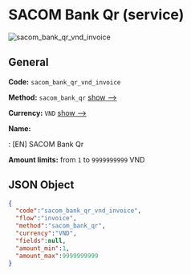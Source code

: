 
# SACOM Bank Qr (service) 
![sacom_bank_qr_vnd_invoice](https://static.openfintech.io/payment_methods/sacom_bank_qr_vnd_invoice/logo.svg?w=400&c=v0.59.26#w200)  

## General 
 
**Code:** `sacom_bank_qr_vnd_invoice` 
 
**Method:** `sacom_bank_qr` 
 [show -->](/payment-methods/sacom_bank_qr/) 
 
**Currency:** `VND` [show -->](/currencies/VND/) 
 
**Name:** 
 
:	[EN] SACOM Bank Qr 
 
**Amount limits:** from `1` to `9999999999` VND 

## JSON Object 

```json
{
  "code":"sacom_bank_qr_vnd_invoice",
  "flow":"invoice",
  "method":"sacom_bank_qr",
  "currency":"VND",
  "fields":null,
  "amount_min":1,
  "amount_max":9999999999
}
```  
